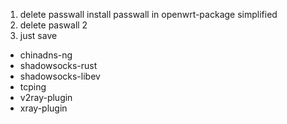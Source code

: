 1. delete passwall install passwall in openwrt-package simplified
1. delete paswall 2
1. just save
- chinadns-ng
- shadowsocks-rust
- shadowsocks-libev
- tcping
- v2ray-plugin
- xray-plugin

